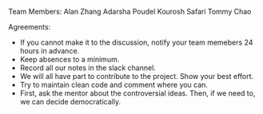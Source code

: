 Team Members:
Alan Zhang
Adarsha Poudel
Kourosh Safari
Tommy Chao

Agreements:
* If you cannot make it to the discussion, notify your team memebers 24 hours in advance. 
* Keep absences to a minimum. 
* Record all our notes in the slack channel. 
* We will all have part to contribute to the project. Show your best effort. 
* Try to maintain clean code and comment where you can. 
* First, ask the mentor about the controversial ideas. Then, if we need to, we can decide democratically. 
